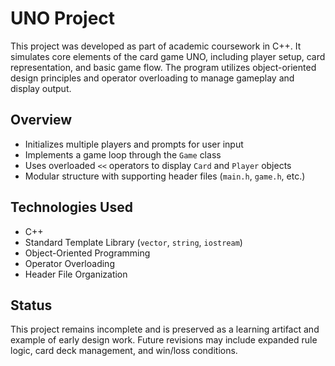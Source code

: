 # UNO Project

This project was developed as part of academic coursework in C++. It simulates core elements of the card game UNO, including player setup, card representation, and basic game flow. The program utilizes object-oriented design principles and operator overloading to manage gameplay and display output.

## Overview

- Initializes multiple players and prompts for user input
- Implements a game loop through the `Game` class
- Uses overloaded `<<` operators to display `Card` and `Player` objects
- Modular structure with supporting header files (`main.h`, `game.h`, etc.)

## Technologies Used

- C++  
- Standard Template Library (`vector`, `string`, `iostream`)  
- Object-Oriented Programming  
- Operator Overloading  
- Header File Organization

## Status

This project remains incomplete and is preserved as a learning artifact and example of early design work. Future revisions may include expanded rule logic, card deck management, and win/loss conditions.
